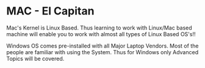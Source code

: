 # MAC - El Capitan

Mac's Kernel is Linux Based. Thus learning to work with Linux/Mac based machine will enable you to work with almost all types of Linux Based OS's!!

Windows OS comes pre-installed with all Major Laptop Vendors. Most of the people are familiar with using the System. Thus for Windows only Advanced Topics will be covered.


